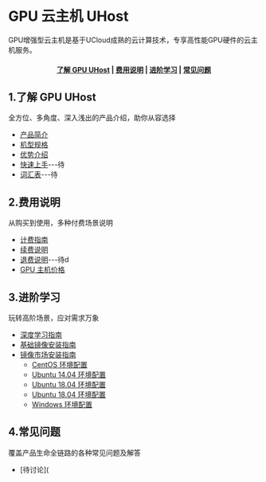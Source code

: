 # GPU 云主机 UHost

GPU增强型云主机是基于UCloud成熟的云计算技术，专享高性能GPU硬件的云主机服务。


#### <center>[了解 GPU UHost](#_1了解-GPU-UHost)   |   [费用说明](#_2费用说明)   |   [进阶学习](#_3进阶学习)   |   [常见问题](#_4常见问题)</center>   

## 1.了解 GPU UHost

全方位、多角度、深入浅出的产品介绍，助你从容选择

* [产品简介](/uhost/introduction/concept)
* [机型规格](/uhost/introduction/advantages)
* [优势介绍](/uhost/introduction/functions)
* [快速上手](相对链接)---待
* [词汇表](_glossary.md)---待

##  2.费用说明

从购买到使用，多种付费场景说明

* [计费指南](/uhost/buy/charge)
* [续费说明](/uhost/buy/renew)
* [退费说明](相对链接)---待d
* [GPU 主机价格](/uhost/price)

##  3.进阶学习

玩转高阶场景，应对需求万象

* [深度学习指南](/uhost/newuser/briefguide)
* [基础镜像安装指南](相对地址)
* [镜像市场安装指南](相对地址)
  * [CentOS 环境配置]()
  * [Ubuntu 14.04 环境配置]()
  * [Ubuntu 18.04 环境配置]()
  * [Ubuntu 18.04 环境配置]()
  * [Windows 环境配置]()

## 4.常见问题

覆盖产品生命全链路的各种常见问题及解答

* [待讨论](
